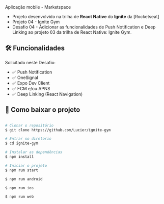 Aplicação mobile - Marketspace

- Projeto desenvolvido na trilha de **React Native** do **Ignite** da [Rocketseat]
- Projeto 04 - Ignite Gym
- Desafio 04 - Adicionar as funcionalidades de Push Notification e Deep Linking ao projeto 03 da trilha de React Native: Ignite Gym.

## 🛠 Funcionalidades

Solicitado neste Desafio:

- :white_check_mark: Push Notification
- :white_check_mark: OneSignal
- :white_check_mark: Expo Dev Client
- :white_check_mark: FCM e/ou APNS
- :white_check_mark: Deep Linking (React Navigation)

## :open_file_folder: Como baixar o projeto

```bash

# Clonar o repositório
$ git clone https://github.com/Lucier/ignite-gym

# Entrar no diretório
$ cd ignite-gym

# Instalar as dependências
$ npm install

# Iniciar o projeto
$ npm run start

$ npm run android

$ npm run ios

$ npm run web

```